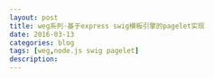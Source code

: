 ```yaml
---
layout: post
title: weg系列-基于express swig模板引擎的pagelet实现
date: 2016-03-13
categories: blog
tags: [weg,node.js swig pagelet]
description: 
---
```


 
